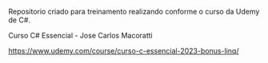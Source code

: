 Repositorio criado para treinamento realizando conforme o curso da Udemy de C#. 

Curso C# Essencial - Jose Carlos Macoratti

https://www.udemy.com/course/curso-c-essencial-2023-bonus-linq/
